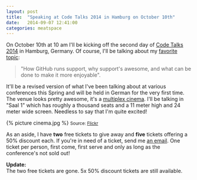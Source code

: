 ```yaml
---
layout: post
title:  "Speaking at Code Talks 2014 in Hamburg on October 10th"
date:   2014-09-07 12:41:00
categories: meatspace
---
```


On October 10th at 10 am I'll be kicking off the second day of [Code Talks 2014](http://www.codetalks.de/) in Hamburg, Germany. Of course, I'll be talking about my [favorite topic](http://www.codetalks.de/session_post/customer-support-bei-github-support-kann-auch-spass-machen/):

> "How GitHub runs support, why support's awesome, and what can be done to make it more enjoyable".

It'll be a revised version of what I've been talking about at various conferences this Spring and will be held in German for the very first time. The venue looks pretty awesome, it's a [multiplex cinema](http://www.codetalks.de/location/). I'll be talking in "Saal 1" which has roughly a thousand seats and a 11 meter high and 24 meter wide screen. Needless to say that I'm quite excited!

{% picture cinema.jpg %}
<small>Source: [Flickr](https://www.flickr.com/photos/biblarte/2687948343)</small>

As an aside, I have **two** free tickets to give away and **five** tickets offering a 50% discount each. If you're in need of a ticket, send me [an email](mailto:mike@fooforge.com). One ticket per person, first come, first serve and only as long as the conference's not sold out!

**Update:**  
The two free tickets are gone. 5x 50% discount tickets are still available.
